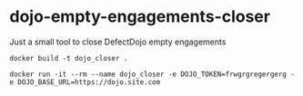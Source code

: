 # dojo-empty-engagements-closer

Just a small tool to close DefectDojo empty engagements

`docker build -t dojo_closer .`

`docker run -it --rm --name dojo_closer -e DOJO_TOKEN=frwgrgregergerg -e DOJO_BASE_URL=https://dojo.site.com `
